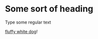# Some sort of heading

Type some regular text

[fluffy white dog](https://hips.hearstapps.com/hmg-prod/images/small-white-dog-breeds-cover-1560293099.jpg)!

